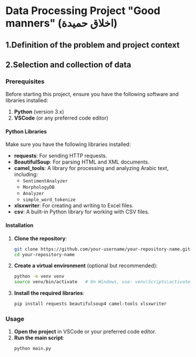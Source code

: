 # Data Processing Project "Good manners" (اخلاق حميدة)
## 1.Definition of the problem and project context
## 2.Selection and collection of data
### Prerequisites
Before starting this project, ensure you have the following software and libraries installed:
1. **Python** (version 3.x)
2. **VSCode** (or any preferred code editor)

#### Python Libraries
Make sure you have the following libraries installed:
- **requests**: For sending HTTP requests.
- **BeautifulSoup**: For parsing HTML and XML documents.
- **camel_tools**: A library for processing and analyzing Arabic text, including:
  - `SentimentAnalyzer`
  - `MorphologyDB`
  - `Analyzer`
  - `simple_word_tokenize`
- **xlsxwriter**: For creating and writing to Excel files.
- **csv**: A built-in Python library for working with CSV files.
#### Installation
1. **Clone the repository**:
    ```bash
    git clone https://github.com/your-username/your-repository-name.git
    cd your-repository-name
    ```

2. **Create a virtual environment** (optional but recommended):
    ```bash
    python -m venv venv
    source venv/bin/activate   # On Windows, use: venv\Scripts\activate
    ```

3. **Install the required libraries**:
    ```bash
    pip install requests beautifulsoup4 camel-tools xlsxwriter
    ```
### Usage
1. **Open the project** in VSCode or your preferred code editor.
2. **Run the main script**:
    ```bash
    python main.py
    ```
 
